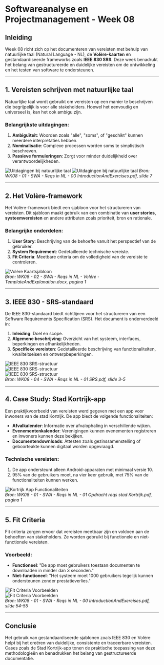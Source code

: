 # Softwareanalyse en Projectmanagement - Week 08

## Inleiding
Week 08 richt zich op het documenteren van vereisten met behulp van natuurlijke taal (Natural Language - NL), de **Volère-kaarten** en gestandaardiseerde frameworks zoals **IEEE 830 SRS**. Deze week benadrukt het belang van gestructureerde en duidelijke vereisten om de ontwikkeling en het testen van software te ondersteunen.

---

## 1. Vereisten schrijven met natuurlijke taal
Natuurlijke taal wordt gebruikt om vereisten op een manier te beschrijven die begrijpelijk is voor alle stakeholders. Hoewel het eenvoudig en universeel is, kan het ook ambigu zijn.

### Belangrijkste uitdagingen:
1. **Ambiguïteit**: Woorden zoals "alle", "soms", of "geschikt" kunnen meerdere interpretaties hebben.
2. **Nominalisatie**: Complexe processen worden soms te simplistisch beschreven.
3. **Passieve formuleringen**: Zorgt voor minder duidelijkheid over verantwoordelijkheden.

![Uitdagingen bij natuurlijke taal](NaturalLanguageChallenges1.png) 
![Uitdagingen bij natuurlijke taal](NaturalLanguageChallenges2.png)
*Bron: WK08 - 01 - SWA - Reqs in NL - 00 IntroductionAndExercises.pdf, slide 7*

---

## 2. Het Volère-framework
Het Volère-framework biedt een sjabloon voor het structureren van vereisten. Dit sjabloon maakt gebruik van een combinatie van **user stories**, **systeemvereisten** en andere attributen zoals prioriteit, bron en rationale.

### Belangrijke onderdelen:
1. **User Story**: Beschrijving van de behoefte vanuit het perspectief van de gebruiker.
2. **System Requirement**: Gedetailleerde technische vereiste.
3. **Fit Criteria**: Meetbare criteria om de volledigheid van de vereiste te controleren.

![Volère Kaartsjabloon](VolereTemplate.png)  
*Bron: WK08 - 02 - SWA - Reqs in NL - Volére - TemplateAndExplanation.docx, pagina 1*

---

## 3. IEEE 830 - SRS-standaard
De IEEE 830-standaard biedt richtlijnen voor het structureren van een Software Requirements Specification (SRS). Het document is onderverdeeld in:
1. **Inleiding**: Doel en scope.
2. **Algemene beschrijving**: Overzicht van het systeem, interfaces, beperkingen en afhankelijkheden.
3. **Specifieke vereisten**: Gedetailleerde beschrijving van functionaliteiten, kwaliteitseisen en ontwerpbeperkingen.

![IEEE 830 SRS-structuur](IEEE830Structure1.png)  
![IEEE 830 SRS-structuur](IEEE830Structure2.png)  
![IEEE 830 SRS-structuur](IEEE830Structure3.png)  
*Bron: WK08 - 04 - SWA - Reqs in NL - 01 SRS.pdf, slide 3-5*

---

## 4. Case Study: Stad Kortrijk-app
Een praktijkvoorbeeld van vereisten werd gegeven met een app voor inwoners van de stad Kortrijk. De app biedt de volgende functionaliteiten:
- **Afvalkalender**: Informatie over afvalophaling in verschillende wijken.
- **Evenementenkalender**: Verenigingen kunnen evenementen registreren en inwoners kunnen deze bekijken.
- **Documentendownloads**: Attesten zoals gezinssamenstelling of geboorteakte kunnen digitaal worden opgevraagd.

### Technische vereisten:
1. De app ondersteunt alleen Android-apparaten met minimaal versie 10.
2. 95% van de gebruikers moet, na vier keer gebruik, met 75% van de functionaliteiten kunnen werken.

![Kortrijk App Functionaliteiten](KortrijkAppFeatures.png)  
*Bron: WK08 - 01 - SWA - Reqs in NL - 01 Opdracht reqs stad Kortrijk.pdf, pagina 1*

---

## 5. Fit Criteria
Fit criteria zorgen ervoor dat vereisten meetbaar zijn en voldoen aan de behoeften van stakeholders. Ze worden gebruikt bij functionele en niet-functionele vereisten.

### Voorbeeld:
- **Functioneel**: "De app moet gebruikers toestaan documenten te downloaden in minder dan 3 seconden."
- **Niet-functioneel**: "Het systeem moet 1000 gebruikers tegelijk kunnen ondersteunen zonder prestatieverlies."

![Fit Criteria Voorbeelden](FitCriteriaExamples1.png)  
![Fit Criteria Voorbeelden](FitCriteriaExamples2.png)  
*Bron: WK08 - 01 - SWA - Reqs in NL - 00 IntroductionAndExercises.pdf, slide 54-55*

---

## Conclusie
Het gebruik van gestandaardiseerde sjablonen zoals IEEE 830 en Volère helpt bij het creëren van duidelijke, consistente en traceerbare vereisten. Cases zoals de Stad Kortrijk-app tonen de praktische toepassing van deze methodologieën en benadrukken het belang van gestructureerde documentatie.

